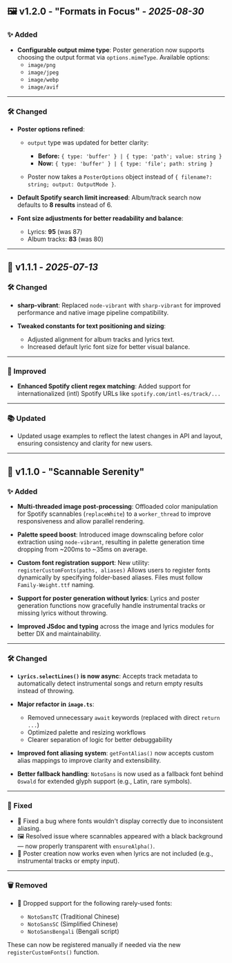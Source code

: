 ## 🖼 v1.2.0 - "Formats in Focus" - *2025-08-30*

### ✨ Added

* **Configurable output mime type**:
  Poster generation now supports choosing the output format via `options.mimeType`.
  Available options:
  * `image/png`
  * `image/jpeg`
  * `image/webp`
  * `image/avif`

---

### 🛠 Changed


* **Poster options refined**:  
  * `output` type was updated for better clarity:  
    - **Before:** `{ type: 'buffer' } | { type: 'path'; value: string }`  
    - **Now:** `{ type: 'buffer' } | { type: 'file'; path: string }`
  
  * Poster now takes a `PosterOptions` object instead of `{ filename?: string; output: OutputMode }`.

* **Default Spotify search limit increased**:
  Album/track search now defaults to **8 results** instead of 6.

* **Font size adjustments for better readability and balance**:
  * Lyrics: **95** (was 87)
  * Album tracks: **83** (was 80)
---

## 🔧 v1.1.1 - *2025-07-13*

### 🛠 Changed

* **sharp-vibrant**:
  Replaced `node-vibrant` with `sharp-vibrant` for improved performance and native image pipeline compatibility.

* **Tweaked constants for text positioning and sizing**:
  * Adjusted alignment for album tracks and lyrics text.
  * Increased default lyric font size for better visual balance.

---

### 🧠 Improved

* **Enhanced Spotify client regex matching**:
  Added support for internationalized (intl) Spotify URLs like `spotify.com/intl-es/track/...`

---

### 📚 Updated

* Updated usage examples to reflect the latest changes in API and layout, ensuring consistency and clarity for new users.

---

## 🎉 v1.1.0 - "Scannable Serenity"

### ✨ Added

* **Multi-threaded image post-processing**:
  Offloaded color manipulation for Spotify scannables (`replaceWhite`) to a `worker_thread` to improve responsiveness and allow parallel rendering.

* **Palette speed boost**:
  Introduced image downscaling before color extraction using `node-vibrant`, resulting in palette generation time dropping from \~200ms to \~35ms on average.

* **Custom font registration support**:
  New utility: `registerCustomFonts(paths, aliases)`
  Allows users to register fonts dynamically by specifying folder-based aliases. Files must follow `Family-Weight.ttf` naming.

* **Support for poster generation without lyrics**:
  Lyrics and poster generation functions now gracefully handle instrumental tracks or missing lyrics without throwing.

* **Improved JSdoc and typing** across the image and lyrics modules for better DX and maintainability.

---

### 🛠 Changed

* **`Lyrics.selectLines()` is now async**:
  Accepts track metadata to automatically detect instrumental songs and return empty results instead of throwing.

* **Major refactor in `image.ts`**:

  * Removed unnecessary `await` keywords (replaced with direct `return ...`)
  * Optimized palette and resizing workflows
  * Clearer separation of logic for better debuggability

* **Improved font aliasing system**:
  `getFontAlias()` now accepts custom alias mappings to improve clarity and extensibility.

* **Better fallback handling**:
  `NotoSans` is now used as a fallback font behind `Oswald` for extended glyph support (e.g., Latin, rare symbols).

---

### 🐛 Fixed

* 🧱 Fixed a bug where fonts wouldn't display correctly due to inconsistent aliasing.
* 🖼 Resolved issue where scannables appeared with a black background — now properly transparent with `ensureAlpha()`.
* 🧪 Poster creation now works even when lyrics are not included (e.g., instrumental tracks or empty input).

---

### 🗑 Removed

* 🚮 Dropped support for the following rarely-used fonts:

  * `NotoSansTC` (Traditional Chinese)
  * `NotoSansSC` (Simplified Chinese)
  * `NotoSansBengali` (Bengali script)

These can now be registered manually if needed via the new `registerCustomFonts()` function.